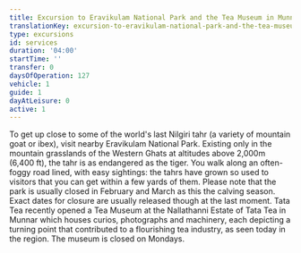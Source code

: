 ```yaml
---
title: Excursion to Eravikulam National Park and the Tea Museum in Munnar
translationKey: excursion-to-eravikulam-national-park-and-the-tea-museum-in-munnar
type: excursions
id: services
duration: '04:00'
startTime: ''
transfer: 0
daysOfOperation: 127
vehicle: 1
guide: 1
dayAtLeisure: 0
active: 1
---
```

To get up close to some of the world's last Nilgiri tahr (a variety of mountain goat or ibex), visit nearby Eravikulam National Park. Existing only in the mountain grasslands of the Western Ghats at altitudes above 2,000m (6,400 ft), the tahr is as endangered as the tiger. You walk along an often-foggy road lined, with easy sightings: the tahrs have grown so used to visitors that you can get within a few yards of them. Please note that the park is usually closed in February and March as this the calving season. Exact dates for closure are usually released though at the last moment.    Tata Tea recently opened a Tea Museum at the Nallathanni Estate of Tata Tea in Munnar which houses curios, photographs and machinery, each depicting a turning point that contributed to a flourishing tea industry, as seen today in the region. The museum is closed on Mondays.